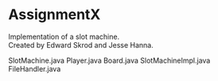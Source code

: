 AssignmentX
===========

Implementation of a slot machine.  
Created by Edward Skrod and Jesse Hanna.

SlotMachine.java
Player.java
Board.java
SlotMachineImpl.java
FileHandler.java
